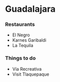 # Guadalajara

### Restaurants
- El Negro
- Karnes Garibaldi
- La Tequila

### Things to do
- Vía Recreativa
- Visit Tlaquepaque
